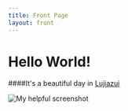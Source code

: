 ```yaml
---
title: Front Page
layout: front
---
```



Hello World!
===============

####It's a beautiful day in [Lujiazui](http://en.wikipedia.org/wiki/Lujiazui)

![My helpful screenshot](http://res.cloudinary.com/djfwqxjdx/image/upload/v1412525982/IMG_4221_za4ccb.jpg)




